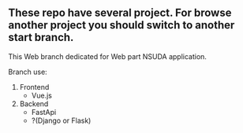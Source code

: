 These repo have several project. For browse another project you should
switch to another start branch.
----------------------------------------------------------------------
This Web branch dedicated for Web part NSUDA application.

Branch use:
1. Frontend
    - Vue.js
2. Backend
    - FastApi
    - ?(Django or Flask)